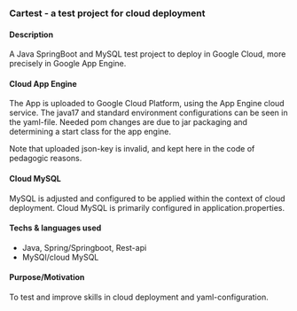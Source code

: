 ### Cartest - a test project for cloud deployment

#### Description

A Java SpringBoot and MySQL test project to deploy in Google Cloud, more precisely in Google App Engine. 

#### Cloud App Engine

The App is uploaded to Google Cloud Platform, using the App Engine cloud service. 
The java17 and standard environment configurations can be seen in the yaml-file. 
Needed pom changes are due to jar packaging and determining a start class for the app engine. 

Note that uploaded json-key is invalid, and kept here in the code of pedagogic reasons. 

#### Cloud MySQL

MySQL is adjusted and configured to be applied within the context of cloud deployment. 
Cloud MySQL is primarily configured in application.properties.

#### Techs & languages used

- Java, Spring/Springboot, Rest-api
- MySQl/cloud MySQL

#### Purpose/Motivation

To test and improve skills in cloud deployment and yaml-configuration.